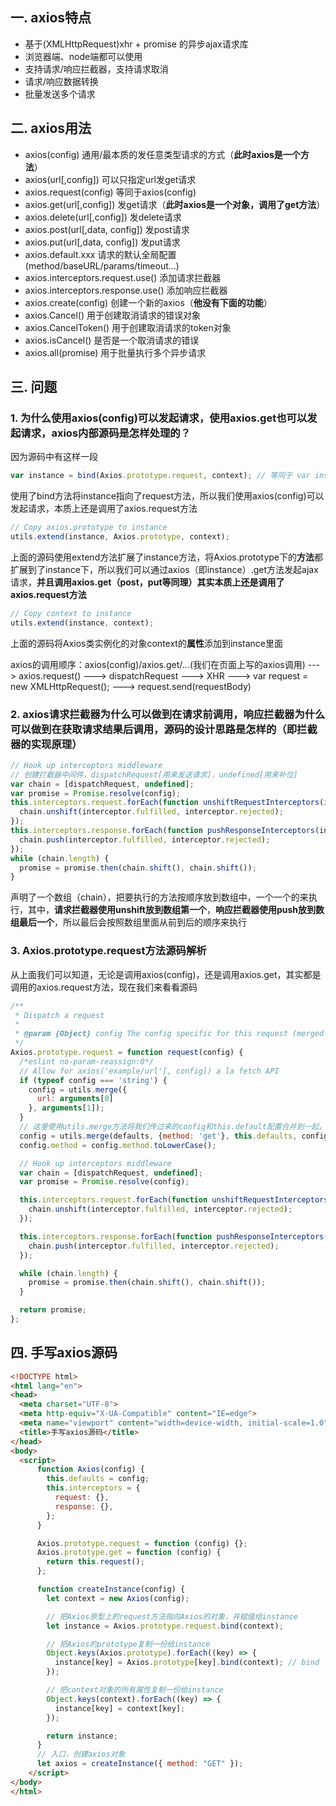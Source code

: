 ## 一. axios特点
- 基于(XMLHttpRequest)xhr + promise 的异步ajax请求库
- 浏览器端、node端都可以使用
- 支持请求/响应拦截器，支持请求取消
- 请求/响应数据转换
- 批量发送多个请求

## 二. axios用法
- axios(config)                         通用/最本质的发任意类型请求的方式（**此时axios是一个方法**）
- axios(url[,config])                   可以只指定url发get请求
- axios.request(config)                 等同于axios(config)
- axios.get(url[,config])               发get请求（**此时axios是一个对象，调用了get方法**）
- axios.delete(url[,config])            发delete请求
- axios.post(url[,data, config])        发post请求
- axios.put(url[,data, config])         发put请求
- axios.default.xxx                     请求的默认全局配置(method/baseURL/params/timeout...)
- axios.interceptors.request.use()      添加请求拦截器
- axios.interceptors.response.use()     添加响应拦截器
- axios.create(config)                  创建一个新的axios（**他没有下面的功能**）
- axios.Cancel()                        用于创建取消请求的错误对象
- axios.CancelToken()                   用于创建取消请求的token对象
- axios.isCancel()                      是否是一个取消请求的错误
- axios.all(promise)                    用于批量执行多个异步请求

## 三. 问题
### 1. 为什么使用axios(config)可以发起请求，使用axios.get也可以发起请求，axios内部源码是怎样处理的？
因为源码中有这样一段
```javascript
var instance = bind(Axios.prototype.request, context); // 等同于 var instance = Axios.prototype.request.bind(context)
```
使用了bind方法将instance指向了request方法，所以我们使用axios(config)可以发起请求，本质上还是调用了axios.request方法

```javascript
// Copy axios.prototype to instance
utils.extend(instance, Axios.prototype, context);
```
上面的源码使用extend方法扩展了instance方法，将Axios.prototype下的**方法**都扩展到了instance下，所以我们可以通过axios（即instance）.get方法发起ajax请求，**并且调用axios.get（post，put等同理）其实本质上还是调用了axios.request方法**

```javascript
// Copy context to instance
utils.extend(instance, context);
```
上面的源码将Axios类实例化的对象context的**属性**添加到instance里面

axios的调用顺序：axios(config)/axios.get/...(我们在页面上写的axios调用) ---> axios.request() ---> dispatchRequest ---> XHR ---> var request = new XMLHttpRequest(); ---> request.send(requestBody)

### 2. axios请求拦截器为什么可以做到在请求前调用，响应拦截器为什么可以做到在获取请求结果后调用，源码的设计思路是怎样的（即拦截器的实现原理）
```javascript
// Hook up interceptors middleware
// 创建拦截器中间件，dispatchRequest[用来发送请求]，undefined[用来补位]
var chain = [dispatchRequest, undefined];
var promise = Promise.resolve(config);
this.interceptors.request.forEach(function unshiftRequestInterceptors(interceptor) {
  chain.unshift(interceptor.fulfilled, interceptor.rejected);
});
this.interceptors.response.forEach(function pushResponseInterceptors(interceptor) {
  chain.push(interceptor.fulfilled, interceptor.rejected);
});
while (chain.length) {
  promise = promise.then(chain.shift(), chain.shift());
}
```
声明了一个数组（chain），把要执行的方法按顺序放到数组中，一个一个的来执行，其中，**请求拦截器使用unshift放到数组第一个**，**响应拦截器使用push放到数组最后一个**，所以最后会按照数组里面从前到后的顺序来执行

### 3. Axios.prototype.request方法源码解析
从上面我们可以知道，无论是调用axios(config)，还是调用axios.get，其实都是调用的axios.request方法，现在我们来看看源码
```javascript
/**
 * Dispatch a request
 *
 * @param {Object} config The config specific for this request (merged with this.defaults)
 */
Axios.prototype.request = function request(config) {
  /*eslint no-param-reassign:0*/
  // Allow for axios('example/url'[, config]) a la fetch API
  if (typeof config === 'string') {
    config = utils.merge({
      url: arguments[0]
    }, arguments[1]);
  }
  // 这里使用utils.merge方法将我们传过来的config和this.default配置合并到一起，this.default主要包含了一些请求的其他配置，比如adapter和headers等
  config = utils.merge(defaults, {method: 'get'}, this.defaults, config);
  config.method = config.method.toLowerCase();

  // Hook up interceptors middleware
  var chain = [dispatchRequest, undefined];
  var promise = Promise.resolve(config);

  this.interceptors.request.forEach(function unshiftRequestInterceptors(interceptor) {
    chain.unshift(interceptor.fulfilled, interceptor.rejected);
  });

  this.interceptors.response.forEach(function pushResponseInterceptors(interceptor) {
    chain.push(interceptor.fulfilled, interceptor.rejected);
  });

  while (chain.length) {
    promise = promise.then(chain.shift(), chain.shift());
  }

  return promise;
};
```
## 四. 手写axios源码
```html
<!DOCTYPE html>
<html lang="en">
<head>
  <meta charset="UTF-8">
  <meta http-equiv="X-UA-Compatible" content="IE=edge">
  <meta name="viewport" content="width=device-width, initial-scale=1.0">
  <title>手写axios源码</title>
</head>
<body>
  <script>
      function Axios(config) {
        this.defaults = config;
        this.interceptors = {
          request: {},
          response: {},
        };
      }

      Axios.prototype.request = function (config) {};
      Axios.prototype.get = function (config) {
        return this.request();
      };

      function createInstance(config) {
        let context = new Axios(config);

        // 把Axios原型上的request方法指向Axios的对象，并赋值给instance
        let instance = Axios.prototype.request.bind(context);

        // 把Axios的prototype复制一份给instance
        Object.keys(Axios.prototype).forEach((key) => {
          instance[key] = Axios.prototype[key].bind(context); // bind  把Axios原型上的方法先指向context，再赋值给instance
        });

        // 把context对象的所有属性复制一份给instance
        Object.keys(context).forEach((key) => {
          instance[key] = context[key];
        });

        return instance;
      }
      // 入口，创建axios对象
      let axios = createInstance({ method: "GET" });
    </script>
</body>
</html>
```
